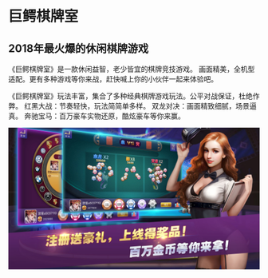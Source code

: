 # 巨鳄棋牌室

## 2018年最火爆的休闲棋牌游戏

《巨鳄棋牌室》是一款休闲益智，老少皆宜的棋牌竞技游戏。
画面精美，全机型适配。更有多种游戏等你来战，赶快喊上你的小伙伴一起来体验吧。

《巨鳄棋牌室》玩法丰富，集合了多种经典棋牌游戏玩法。公平对战保证，杜绝作弊。
红黑大战：节奏轻快，玩法简简单多样。
双龙对决：画面精致细腻，场景逼真。
奔驰宝马：百万豪车实物还原，酷炫豪车等你来赢。

<img src="ad.jpg">
